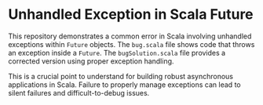 # Unhandled Exception in Scala Future

This repository demonstrates a common error in Scala involving unhandled exceptions within `Future` objects.  The `bug.scala` file shows code that throws an exception inside a `Future`.  The `bugSolution.scala` file provides a corrected version using proper exception handling.

This is a crucial point to understand for building robust asynchronous applications in Scala. Failure to properly manage exceptions can lead to silent failures and difficult-to-debug issues.